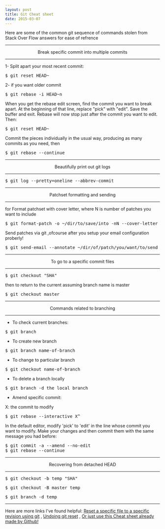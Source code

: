```yaml
---
layout: post
title: Git Cheat sheet
date: 2015-03-07
---
```

Here are some of the common git sequence of commands stolen from Stack Over Flow answers for ease of refrence


---

<center class="muted">Break specific commit into multiple commits </center>

---

1- Split apart your most recent commit:

<pre>
$ git reset HEAD~
</pre>

2- if you want older commit

<pre>
$ git rebase -i HEAD~n
</pre>

When you get the rebase edit screen, find the commit you want to break apart. At the beginning of that line, replace "pick" with "edit". Save the buffer and exit. Rebase will now stop just after the commit you want to edit. Then:

<pre>
$ git reset HEAD~
</pre>

Commit the pieces individually in the usual way, producing as many commits as you need, then

<pre>
$ git rebase --continue
</pre>

---

<center class="muted">Beautifully print out git logs</center>

---
 
<pre>
$ git log --pretty=oneline --abbrev-commit
</pre>

---

<center class="muted">Patchset formatting and sending</center>

---

for Format patchset with cover letter, where N is number of patches you want to include

<pre>
$ git format-patch -o ~/dir/to/save/into -nN --cover-letter 
</pre>

Send patches via git ,ofcourse after you setup your email configuration proberly!



<pre>
$ git send-email --annotate ~/dir/of/patch/you/want/to/send
</pre>

---

<center class="muted">To go to a specific commit files</center>

---

<pre>
$ git checkout "SHA"
</pre>

then to return to the current assuming branch name is master

<pre>
$ git checkout master
</pre>

---

<center class="muted">Commands related to branching</center>

---

- To check current branches:

<pre>
$ git branch
</pre>

- To create new branch

<pre>
$ git branch name-of-branch
</pre>

- To change to particular branch

<pre>
$ git checkout name-of-branch
</pre>

- To delete a branch locally

<pre>
$ git branch -d the_local_branch
</pre>

- Amend specific commit:

X: the commit to modify

<pre>
$ git rebase --interactive X^
</pre>

In the default editor, modify 'pick' to 'edit' in the line whose commit you want to modify. Make your changes and then commit them with the same message you had before:

<pre>
$ git commit -a --amend --no-edit
$ git rebase --continue
</pre>

---

<center class="muted">Recovering from detached HEAD</center>

---

<pre>
$ git checkout -b temp "SHA"
</pre>

<pre>
$ git checkout -B master temp
</pre>

<pre>
$ git branch -d temp
</pre>


---
Here are more links I've found helpful: [Reset a specific file to a specific revision using git](http://stackoverflow.com/questions/215718/reset-or-revert-a-specific-file-to-a-specific-revision-using-git)
, [Undoing git reset](http://stackoverflow.com/questions/2510276/undoing-git-reset)
, [Or just use this Cheat sheet already made by Github!](https://training.github.com/kit/downloads/github-git-cheat-sheet.pdf)

